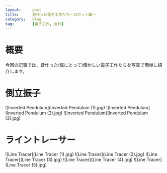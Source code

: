 ```yaml
---
layout:		post
title:		昔作った電子工作たち～ロボット編～
category:	blog
tag:		[電子工作, 自作]
---
```


# 概要

今回の記事では、昔作った(僕にとって)懐かしい電子工作たちを写真で簡単に紹介します。

# 倒立振子

![Inverted Pendulum](Inverted Pendulum (1).jpg)
![Inverted Pendulum](Inverted Pendulum (2).jpg)
![Inverted Pendulum](Inverted Pendulum (3).jpg)

# ライントレーサー

![Line Tracer](Line Tracer (1).jpg)
![Line Tracer](Line Tracer (2).jpg)
![Line Tracer](Line Tracer (3).jpg)
![Line Tracer](Line Tracer (4).jpg)
![Line Tracer](Line Tracer (5).jpg)

